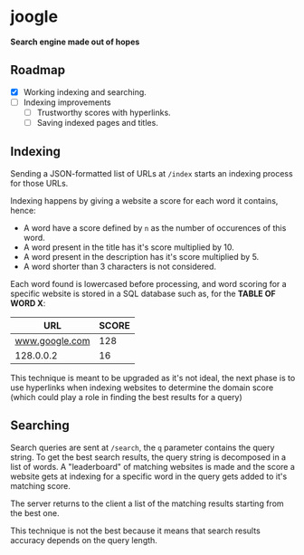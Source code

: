 # joogle

**Search engine made out of hopes**

## Roadmap

- [X] Working indexing and searching.
- [ ] Indexing improvements
    - [ ] Trustworthy scores with hyperlinks.
    - [ ] Saving indexed pages and titles.

## Indexing

Sending a JSON-formatted list of URLs at `/index` starts an indexing process
for those URLs.

Indexing happens by giving a website a score for each word it contains, hence:
- A word have a score defined by `n` as the number of occurences of this word.
- A word present in the title has it's score multiplied by 10.
- A word present in the description has it's score multiplied by 5.
- A word shorter than 3 characters is not considered.

Each word found is lowercased before processing, and word scoring for a specific
website is stored in a SQL database such as, for the **TABLE OF WORD X**:

| URL            | SCORE |
| -------------- | ----- |
| www.google.com |   128 |
| 128.0.0.2      |    16 |

This technique is meant to be upgraded as it's not ideal, the next phase is to
use hyperlinks when indexing websites to determine the domain score (which could
play a role in finding the best results for a query)

## Searching

Search queries are sent at `/search`, the `q` parameter contains the query string.
To get the best search results, the query string is decomposed in a list of
words. A "leaderboard" of matching websites is made and the score a website gets
at indexing for a specific word in the query gets added to it's matching score.

The server returns to the client a list of the matching results starting from
the best one.

This technique is not the best because it means that search results accuracy
depends on the query length.

